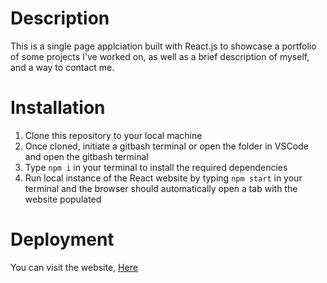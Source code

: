 # Description
This is a single page applciation built with React.js to showcase a portfolio of some projects I've worked on, as well as a brief description of myself, and a way to contact me.

# Installation
1. Clone this repository to your local machine
2. Once cloned, initiate a gitbash terminal or open the folder in VSCode and open the gitbash terminal
3. Type `npm i` in your terminal to install the required dependencies
4. Run local instance of the React website by typing `npm start` in your terminal and the browser should automatically open a tab with the website populated

# Deployment
You can visit the website, <a href="https://jschaefmn.github.io/react-portfolio/">Here</a>
